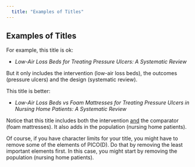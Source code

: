 ```yaml
---
  title: "Examples of Titles"
---
```


## Examples of Titles

For example, this title is ok:

- <i>Low-Air Loss Beds for Treating Pressure Ulcers: A Systematic Review</i><br>

But it only includes the intervention (low-air loss beds), the outcomes (pressure ulcers) and the design (systematic review).

This title is better:

- <i>Low-Air Loss Beds vs Foam Mattresses for Treating Pressure Ulcers  in Nursing Home Patients: A Systematic Review</i><br>

Notice that this title includes both the intervention <u>and</u> the comparator (foam mattresses). It also adds in the population (nursing home patients). 

Of course, if you have character limits for your title, you might have to remove some of the elements of PICO(D). Do that by removing the least important elements first. In this case, you might start by removing the population (nursing home patients).
